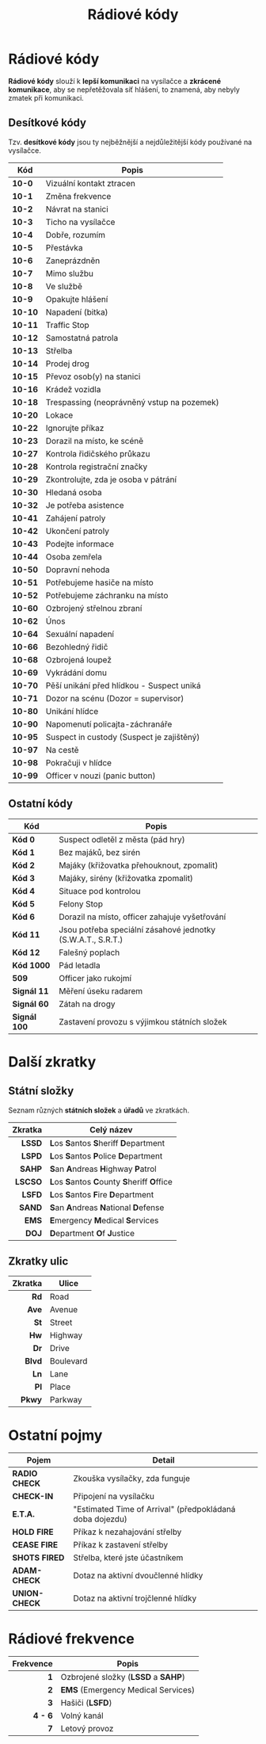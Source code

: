 ﻿---
title: Rádiové kódy
description: Seznamy rádiových kódů a zkratek
---

# Rádiové kódy

**Rádiové kódy** slouží k **lepší komunikaci** na vysílačce a **zkrácené komunikace**, aby se nepřetěžovala síť hlášení, to znamená, aby nebyly zmatek při komunikaci.

## Desítkové kódy

Tzv. **desítkové kódy** jsou ty nejběžnější a nejdůležitější kódy používané na vysílačce.

| Kód         | Popis                                                      |
|-------------|------------------------------------------------------------|
| **10-0**    | Vizuální kontakt ztracen                                   |
| **10-1**    | Změna frekvence                                            |
| **10-2**    | Návrat na stanici                                          |
| **10-3**    | Ticho na vysílačce                                         |
| **10-4**    | Dobře, rozumím                                             |
| **10-5**    | Přestávka                                                  |
| **10-6**    | Zaneprázdněn                                               |
| **10-7**    | Mimo službu                                                |
| **10-8**    | Ve službě                                                  |
| **10-9**    | Opakujte hlášení                                           |
| **10-10**   | Napadení (bitka)                                           |
| **10-11**   | Traffic Stop                                               |
| **10-12**   | Samostatná patrola                                         |
| **10-13**   | Střelba                                                    |
| **10-14**   | Prodej drog                                                |
| **10-15**   | Převoz osob(y) na stanici                                  |
| **10-16**   | Krádež vozidla                                             |
| **10-18**   | Trespassing (neoprávněný vstup na pozemek)                 |
| **10-20**   | Lokace                                                     |
| **10-22**   | Ignorujte příkaz                                           |
| **10-23**   | Dorazil na místo, ke scéně                                 |
| **10-27**   | Kontrola řidičského průkazu                                |
| **10-28**   | Kontrola registrační značky                                |
| **10-29**   | Zkontrolujte, zda je osoba v pátrání                       |
| **10-30**   | Hledaná osoba                                              |
| **10-32**   | Je potřeba asistence                                       |
| **10-41**   | Zahájení patroly                                           |
| **10-42**   | Ukončení patroly                                           |
| **10-43**   | Podejte informace                                          |
| **10-44**   | Osoba zemřela                                              |
| **10-50**   | Dopravní nehoda                                            |
| **10-51**   | Potřebujeme hasiče na místo                                |
| **10-52**   | Potřebujeme záchranku na místo                             |
| **10-60**   | Ozbrojený střelnou zbraní                                  |
| **10-62**   | Únos                                                       |
| **10-64**   | Sexuální napadení                                          |
| **10-66**   | Bezohledný řidič                                           |
| **10-68**   | Ozbrojená loupež                                           |
| **10-69**   | Vykrádání domu                                             |
| **10-70**   | Pěší unikání před hlídkou - Suspect uniká                  |
| **10-71**   | Dozor na scénu (Dozor = supervisor)                        |
| **10-80**   | Unikání hlídce                                             |
| **10-90**   | Napomenutí policajta-záchranáře                            |
| **10-95**   | Suspect in custody (Suspect je zajištěný)                  |
| **10-97**   | Na cestě                                                   |
| **10-98**   | Pokračuji v hlídce                                         |
| **10-99**   | Officer v nouzi (panic button)                             |

## Ostatní kódy

| Kód            | Popis                                                      |
|----------------|------------------------------------------------------------|
| **Kód 0**      | Suspect odletěl z města (pád hry)                          |
| **Kód 1**      | Bez majáků, bez sirén                                      |
| **Kód 2**      | Majáky (křižovatka přehouknout, zpomalit)                  |
| **Kód 3**      | Majáky, sirény (křižovatka zpomalit)                       |
| **Kód 4**      | Situace pod kontrolou                                      |
| **Kód 5**      | Felony Stop                                                |
| **Kód 6**      | Dorazil na místo, officer zahajuje vyšetřování             |
| **Kód 11**     | Jsou potřeba speciální zásahové jednotky (S.W.A.T., S.R.T.)|
| **Kód 12**     | Falešný poplach                                            |
| **Kód 1000**   | Pád letadla                                                |
| **509**        | Officer jako rukojmí                                       |
| **Signál 11**  | Měření úseku radarem                                       |
| **Signál 60**  | Zátah na drogy                                             |
| **Signál 100** | Zastavení provozu s výjimkou státních složek               |

# Další zkratky

## Státní složky

Seznam různých **státních složek** a **úřadů** ve zkratkách.

| Zkratka      | Celý název                                               |
|-------------:|----------------------------------------------------------|
| **LSSD**     | **L**os **S**antos **S**heriff **D**epartment            |
| **LSPD**     | **L**os **S**antos **P**olice **D**epartment             |
| **SAHP**     | **S**an **A**ndreas **H**ighway **P**atrol               |
| **LSCSO**    | **L**os **S**antos **C**ounty **S**heriff **O**ffice     |
| **LSFD**     | **L**os **S**antos **F**ire **D**epartment               |
| **SAND**     | **S**an **A**ndreas **N**ational **D**efense             |
| **EMS**      | **E**mergency **M**edical **S**ervices                   |
| **DOJ**      | **D**epartment **O**f **J**ustice                        |

## Zkratky ulic

| Zkratka      | Ulice                                                    |
|-------------:|----------------------------------------------------------|
| **Rd**       | Road                                                     |
| **Ave**      | Avenue                                                   |
| **St**       | Street                                                   |
| **Hw**       | Highway                                                  |
| **Dr**       | Drive                                                    |
| **Blvd**     | Boulevard                                                |
| **Ln**       | Lane                                                     |
| **Pl**       | Place                                                    |
| **Pkwy**     | Parkway                                                  |

# Ostatní pojmy

| Pojem           | Detail                                                  |
|-----------------|---------------------------------------------------------|
| **RADIO CHECK** | Zkouška vysílačky, zda funguje                          |
| **CHECK-IN**    | Připojení na vysílačku                                  |
| **E.T.A.**      | "Estimated Time of Arrival" (předpokládaná doba dojezdu)|
| **HOLD FIRE**   | Příkaz k nezahajování střelby                           |
| **CEASE FIRE**  | Příkaz k zastavení střelby                              |
| **SHOTS FIRED** | Střelba, které jste účastníkem                          |
| **ADAM-CHECK**  | Dotaz na aktivní dvoučlenné hlídky                      |
| **UNION-CHECK** | Dotaz na aktivní trojčlenné hlídky                      |

# Rádiové frekvence

| Frekvence   | Popis                                  |
|------------:|----------------------------------------|
| **1**       | Ozbrojené složky (**LSSD** a **SAHP**) |
| **2**       | **EMS** (Emergency Medical Services)   |
| **3**       | Hašiči (**LSFD**)                      |
| **4 - 6**   | Volný kanál                            |
| **7**       | Letový provoz                          |

